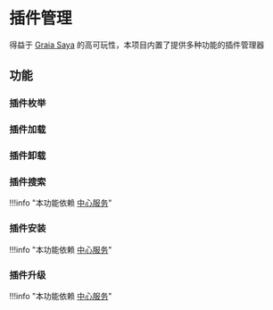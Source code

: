 # 插件管理

得益于 [Graia Saya](https://github.com/GraiaProject/Saya) 的高可玩性，本项目内置了提供多种功能的插件管理器

## 功能

### 插件枚举

### 插件加载

### 插件卸载

### 插件搜索

!!!info "本功能依赖 [中心服务](/deploy/hub)"

### 插件安装

!!!info "本功能依赖 [中心服务](/deploy/hub)"

### 插件升级

!!!info "本功能依赖 [中心服务](/deploy/hub)"
